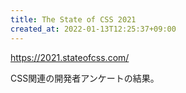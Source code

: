 ```yaml
---
title: The State of CSS 2021
created_at: 2022-01-13T12:25:37+09:00
---
```


https://2021.stateofcss.com/

CSS関連の開発者アンケートの結果。
